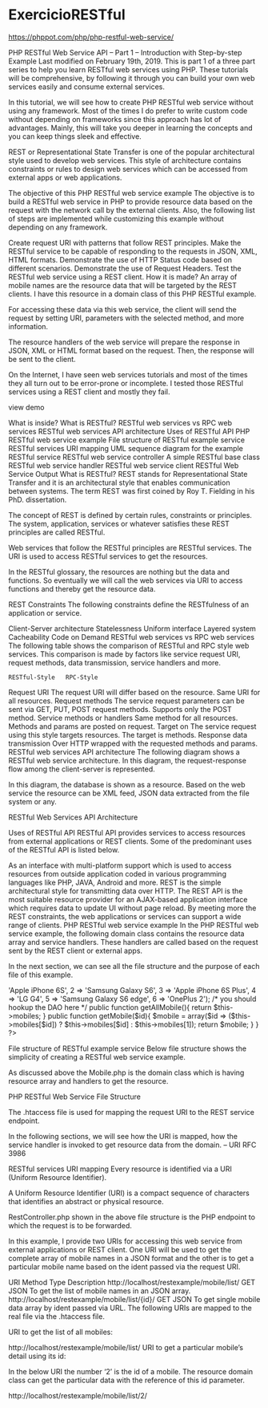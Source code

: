 # ExercicioRESTful

https://phppot.com/php/php-restful-web-service/



PHP RESTful Web Service API – Part 1 – Introduction with Step-by-step Example
Last modified on February 19th, 2019.
This is part 1 of a three part series to help you learn RESTful web services using PHP. These tutorials will be comprehensive, by following it through you can build your own web services easily and consume external services.

In this tutorial, we will see how to create PHP RESTful web service without using any framework. Most of the times I do prefer to write custom code without depending on frameworks since this approach has lot of advantages. Mainly, this will take you deeper in learning the concepts and you can keep things sleek and effective.

REST or Representational State Transfer is one of the popular architectural style used to develop web services. This style of architecture contains constraints or rules to design web services which can be accessed from external apps or web applications.

The objective of this PHP RESTful web service example
The objective is to build a RESTful web service in PHP to provide resource data based on the request with the network call by the external clients. Also, the following list of steps are implemented while customizing this example without depending on any framework.

Create request URI with patterns that follow REST principles.
Make the RESTful service to be capable of responding to the requests in JSON, XML, HTML formats.
Demonstrate the use of HTTP Status code based on different scenarios.
Demonstrate the use of Request Headers.
Test the RESTful web service using a REST client.
How it is made?
An array of mobile names are the resource data that will be targeted by the REST clients. I have this resource in a domain class of this PHP RESTful example.

For accessing these data via this web service, the client will send the request by setting URI, parameters with the selected method, and more information.

The resource handlers of the web service will prepare the response in JSON, XML or HTML format based on the request. Then, the response will be sent to the client.

On the Internet, I have seen web services tutorials and most of the times they all turn out to be error-prone or incomplete. I tested those RESTful services using a REST client and mostly they fail.

view demo

What is inside?
What is RESTful?
RESTful web services vs RPC web services
RESTful web services API architecture
Uses of RESTful API
PHP RESTful web service example
File structure of RESTful example service
RESTful services URI mapping
UML sequence diagram for the example RESTful service
RESTful web service controller
A simple RESTful base class
RESTful web service handler
RESTful web service client
RESTful Web Service Output
What is RESTful?
REST stands for Representational State Transfer and it is an architectural style that enables communication between systems. The term REST was first coined by Roy T. Fielding in his PhD. dissertation.

The concept of REST is defined by certain rules, constraints or principles. The system, application, services or whatever satisfies these REST principles are called RESTful.

Web services that follow the RESTful principles are RESTful services. The URI is used to access RESTful services to get the resources.

In the RESTful glossary, the resources are nothing but the data and functions. So eventually we will call the web services via URI to access functions and thereby get the resource data.

REST Constraints
The following constraints define the RESTfulness of an application or service.

Client-Server architecture
Statelessness
Uniform interface
Layered system
Cacheability
Code on Demand
RESTful web services vs RPC web services
The following table shows the comparison of RESTful and RPC style web services. This comparison is made by factors like service request URI, request methods, data transmission, service handlers and more.

 	RESTful-Style	RPC-Style
Request URI	The request URI will differ based on the resource.	Same URI for all resources.
Request methods	The service request parameters can be sent via GET, PUT, POST request methods.	Supports only the POST method.
Service methods or handlers	Same method for all resources.	Methods and params are posted on request.
Target on	The service request using this style targets resources.	The target is methods.
Response data transmission	Over HTTP	wrapped with the requested methods and params.
RESTful web services API architecture
The following diagram shows a RESTful web service architecture. In this diagram, the request-response flow among the client-server is represented.

In this diagram, the database is shown as a resource. Based on the web service the resource can be XML feed, JSON data extracted from the file system or any.

RESTful Web Services API Architecture

Uses of RESTful API
RESTful API provides services to access resources from external applications or REST clients. Some of the predominant uses of the RESTful API is listed below.

As an interface with multi-platform support which is used to access resources from outside application coded in various programming languages like PHP, JAVA, Android and more.
REST is the simple architectural style for transmitting data over HTTP.
The REST API is the most suitable resource provider for an AJAX-based application interface which requires data to update UI without page reload.
By meeting more the REST constraints, the web applications or services can support a wide range of clients.
PHP RESTful web service example
In the PHP RESTful web service example, the following domain class contains the resource data array and service handlers. These handlers are called based on the request sent by the REST client or external apps.

In the next section, we can see all the file structure and the purpose of each file of this example.

<?php
/* 
A domain Class to demonstrate RESTful web services
*/
Class Mobile {
	
	private $mobiles = array(
		1 => 'Apple iPhone 6S',  
		2 => 'Samsung Galaxy S6',  
		3 => 'Apple iPhone 6S Plus',  			
		4 => 'LG G4',  			
		5 => 'Samsung Galaxy S6 edge',  
		6 => 'OnePlus 2');
		
	/*
		you should hookup the DAO here
	*/
	public function getAllMobile(){
		return $this->mobiles;
	}
	
	public function getMobile($id){
		
		$mobile = array($id => ($this->mobiles[$id]) ? $this->mobiles[$id] : $this->mobiles[1]);
		return $mobile;
	}	
}
?>
File structure of RESTful example service
Below file structure shows the simplicity of creating a RESTful web service example. 

As discussed above the Mobile.php is the domain class which is having resource array and handlers to get the resource.

PHP RESTful Web Service File Structure

The .htaccess file is used for mapping the request URI to the REST service endpoint.

In the following sections, we will see how the URI is mapped, how the service handler is invoked to get resource data from the domain.  – URI RFC 3986

RESTful services URI mapping
Every resource is identified via a URI (Uniform Resource Identifier). 

A Uniform Resource Identifier (URI) is a compact sequence of characters that identifies an abstract or physical resource.

RestController.php shown in the above file structure is the PHP endpoint to which the request is to be forwarded.

In this example, I provide two URIs for accessing this web service from external applications or REST client. One URI will be used to get the complete array of mobile names in a JSON format and the other is to get a particular mobile name based on the ident passed via the request URI.

URI	Method	Type	Description
http://localhost/restexample/mobile/list/	GET	JSON	To get the list of mobile names in an JSON array.
http://localhost/restexample/mobile/list/{id}/	GET	JSON	To get single mobile data array by ident passed via URL.
The following URIs are mapped to the real file via the .htaccess file.

URI to get the list of all mobiles:

http://localhost/restexample/mobile/list/
URI to get a particular mobile’s detail using its id:

In the below URI the number ‘2’ is the id of a mobile. The resource domain class can get the particular data with the reference of this id parameter.

http://localhost/restexample/mobile/list/2/